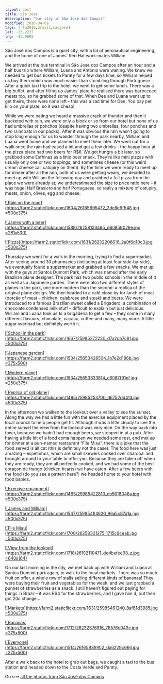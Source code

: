 ```yaml
---
layout: post
title: São Jose
description: "Our stay in São José dos Campos"
modified: 2016-04-09
tags: [rtw2016,brasil,saojose]
lat: -23.2237
lng: -45.9009
---
```


São José dos Campos is a quiet city, with a lot of aeronautical engineering, and the home of one of James' Red Hat work-mates William

We arrived at the bus terminal in São Jose dos Campos after an hour and a half bus trip where William, Luana and Antonio were waiting.  We knew we needed to get bus tickets to Paraty for a few days time, so William helped us buy them which was much easier than stumbling through Portuguese. After a quick taxi trip to the hotel, we went to get some lunch. There was a big buffet, and after filling up James’ plate he realised there was barbecued meats too, so he grabbed some of that. When Dee and Luana went up to get theirs, there were none left – this was a sad time for Dee. You pay per kilo on your plate, so it was cheap!


While we were eating we heard a massive crack of thunder and then it bucketed with rain, we were only a block or so from our hotel but none of us had umbrellas or ponchos (despite having two umbrellas, four ponchos and two raincoats in our packs). After it was obvious the rain wasn’t going to stop long enough for us to wander through the park nearby, William and Luana went home and we planned to meet them later. We went out for a walk once the rain had eased a bit and got a few drinks – the happy hour at the pizza place had two beers for R$6. We got hungry a bit later, so grabbed some Esfhinas as a little beer snack. They’re like mini pizzas with usually only one or two toppings, and sometimes cheese (or this weird cream cheese call catupiry on them). By the time we were ready to meet up for dinner after all the rain, both of us were getting weary, we decided to meet up with William the following day and grabbed a full pizza from the place we were already at; we underestimated the size to price ratio here – it was huge! Half Brasiero and half Portuguesa, so really a mixture of catupiry, meats, onion, olives, egg and cheese.

[![Rain on the road](https://farm2.staticflickr.com/1604/26165695472_3de8e6f548.jpg =500x375)](https://www.flickr.com/photos/140698305@N05/26165695472/in/album-72157666817568075/)

[![James with a beer](https://farm2.staticflickr.com/1588/26258133495_d60859029e.jpg =281x500)](https://www.flickr.com/photos/140698305@N05/26258133495/in/album-72157666817568075/)

[![Pizza](https://farm2.staticflickr.com/1631/26232206616_2a0f6d10c3.jpg =500x375)](https://www.flickr.com/photos/140698305@N05/26232206616/in/album-72157666817568075/)


Thursday we went for a walk in the morning, trying to find a supermarket. After seeing around 30 pharmacies (including at least four side-by-side), we eventually found a supermarket and grabbed a few snacks. We met up with the guys at Santos Dumont Park, which was named after the early Brazilian plane designer. The park has two public schools in the middle of it as well as a Japanese garden. There were also two different styles of planes in the park, one more modern than the second: a replica of the original plane design. We then headed to a café close by for lunch of meat (porção of meat – chicken, calabrese and steak) and beers. We were introduced to a famous Brazilian sweet called a Brigadero, a combination of chocolate condensed milk stuff – difficult to explain but just delicious. William and Luana took us to a brigaderia to get a few – they come in many different flavours, chocolate, caçaca, coffee and many, many more. A little sugar overload but definitely worth it.

[![School in the park](https://farm2.staticflickr.com/1667/25985272230_d7a2da7c81.jpg =500x375)](https://www.flickr.com/photos/140698305@N05/25985272230/in/album-72157666817568075/)

[![Japanese garden](https://farm2.staticflickr.com/1534/25653426504_1b7e2d186b.jpg =375x500)](https://www.flickr.com/photos/140698305@N05/25653426504/in/album-72157666817568075/)

[![Modern plane](https://farm2.staticflickr.com/1534/25653333814_c6087f91ef.jpg =250x375)](https://www.flickr.com/photos/140698305@N05/25653333814/in/album-72157666817568075/)

[![Replica of old plane](https://farm2.staticflickr.com/1495/25985253700_d6752dd413.jpg =500x375)](https://www.flickr.com/photos/140698305@N05/25985253700/in/album-72157666817568075/)


In the afternoon we walked to the lookout over a valley to see the sunset. Along the way we had a little fun with the exercise equipment placed by the local council to help people get fit. Although it was a little cloudy to see the entire sunset the view from the lookout was very nice. On the way back into town, because we hadn’t had enough beers, we stopped in at a pub. After having a little bit of a food coma happen we needed some rest, and met up for dinner at a pun-named restaurant “File Miau”, there is a joke that the food served is all cat (this is definitely not the case). The food here was just amazing – espetinhos, which are small skewers cooked over charcoal and brought around to your table to offer you. Because they are taken off when they are ready, they are all perfectly cooked, and we had some of the best coraçon de frango (chicken hearts) we have eaten. After a few beers with the food (do you see a pattern here?) we headed home to your hotel with food babies.

[![Exercise equipment](https://farm2.staticflickr.com/1465/25985422810_cb5618048a.jpg =500x375)](https://www.flickr.com/photos/140698305@N05/25985422810/in/album-72157666817568075/)

[![James and William](https://farm2.staticflickr.com/1547/25985494620_96a5c87a1a.jpg =500x375)](https://www.flickr.com/photos/140698305@N05/25985494620/in/album-72157666817568075/)

[![File Miau](https://farm2.staticflickr.com/1700/26258331275_1715c6ceab.jpg =500x375)](https://www.flickr.com/photos/140698305@N05/26258331275/in/album-72157666817568075/)

[![View from the lookout](https://farm2.staticflickr.com/1718/26192110471_de4befee98_z.jpg =640x164)](https://www.flickr.com/photos/140698305@N05/26192110471/in/album-72157666817568075/)

On our last morning in the city, we met back up with William and Luana at Santos Dumont park again, to walk to the local markets. There was so much fruit on offer, a whole row of stalls selling different kinds of bananas!  They were buying their fruit and vegetables for the week, and we just grabbed a punnet of strawberries as a snack. I still haven’t figured out paying for things in Brazil – it was R$4 for the strawberries, and I gave him 4, but then got 20c change…

[![Markets](https://farm2.staticflickr.com/1631/25985461240_8af61d3985.jpg =500x375)](https://www.flickr.com/photos/140698305@N05/25985461240/in/album-72157666817568075/)

[![Bananas](https://farm2.staticflickr.com/1712/26232376916_78576c043e.jpg =375x500)](https://www.flickr.com/photos/140698305@N05/26232376916/in/album-72157666817568075/)

[![Everyone](https://farm2.staticflickr.com/1514/26165839902_da6229c666.jpg =375x500)](https://www.flickr.com/photos/140698305@N05/26165839902/in/album-72157666817568075/)

After a walk back to the hotel to grab out bags, we caught a taxi to the bus station and headed down to the Costa Verde and Paraty.


Go see [all the photos from São José dos Campos](https://www.flickr.com/photos/140698305@N05/albums/72157666817568075)